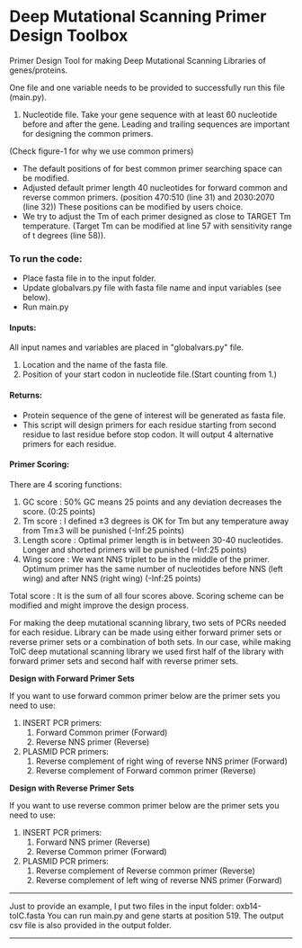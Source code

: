 # Deep Mutational Scanning Primer Design Toolbox 


Primer Design Tool for making Deep Mutational Scanning Libraries of genes/proteins.

One file and one variable needs to be provided to successfully run this file (main.py).

1. Nucleotide file. Take your gene sequence with at least 60 nucleotide before and after the gene. 
Leading and trailing sequences are important for designing the common primers. 

 (Check figure-1 for why we use common primers) 

  - The default positions of  for best common primer searching space can be modified. 
  - Adjusted default primer length 40 nucleotides for forward common and reverse common primers.
        (position 470:510 (line 31) and 2030:2070 (line 32)) These positions can be modified by users choice. 
  - We try to adjust the Tm of each primer designed as close to TARGET Tm temperature. 
        (Target Tm can be modified at line 57 with sensitivity range of t degrees (line 58)).  

 ###  To run the code:
 - Place fasta file in to the input folder. 
 - Update globalvars.py file with fasta file name and input variables (see below). 
 - Run main.py

#### Inputs:
All input names and variables are placed in "globalvars.py" file. 
1. Location and the name of the fasta file.
2. Position of your start codon in nucleotide file.(Start counting from 1.) 

#### Returns:
- Protein sequence of the gene of interest will be generated as fasta file.
- This script will design primers for each residue starting from second residue to last residue before stop codon. 
It will output 4 alternative primers for each residue. 

#### Primer Scoring:
There are 4 scoring functions: 
1. GC score     : 50% GC means 25 points and any deviation decreases the score. (0:25 points)
2. Tm score     : I defined ±3 degrees is OK for Tm but any temperature away from Tm±3 will be punished (-Inf:25 points) 
3. Length score : Optimal primer length is in between 30-40 nucleotides. Longer and shorted primers will be punished (-Inf:25 points)
4. Wing score   : We want NNS triplet to be in the middle of the primer. 
                  Optimum primer has the same number of nucleotides before NNS (left wing) 
                  and after NNS (right wing)  (-Inf:25 points)

Total score : It is the sum of all four scores above. 
Scoring scheme can be modified and might improve the design process.

For making the deep mutational scanning library, two sets of PCRs needed for each residue. 
Library can be made using either forward primer sets or reverse primer sets or a combination of both sets.
In our case, while making TolC deep mutational scanning library we used first half of the library 
with forward primer sets and second half with reverse primer sets. 

**Design with Forward Primer Sets**

If you want to use forward common primer below are the primer sets you need to use:
1. INSERT PCR primers:
    1. Forward Common primer (Forward)
    2. Reverse NNS primer (Reverse)
2. PLASMID PCR primers:
    1. Reverse complement of right wing of reverse NNS primer (Forward)
    2. Reverse complement of Forward common primer (Reverse)

**Design with Reverse Primer Sets**

If you want to use reverse common primer below are the primer sets you need to use:
1. INSERT PCR primers:
    1. Forward NNS primer (Reverse)
    2. Reverse Common primer (Forward)
2. PLASMID PCR primers:
    1. Reverse complement of Reverse common primer (Reverse)
    2. Reverse complement of left wing of reverse NNS primer (Forward)

*****************************************************************
Just to provide an example, I put two files in the input folder: oxb14-tolC.fasta
You can run main.py and gene starts at position 519.
The output csv file is also provided in the output folder.
*****************************************************************
